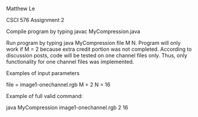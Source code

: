 Matthew Le

CSCI 576 Assignment 2


Compile program by typing javac MyCompression.java



Run program by typing java MyCompression file M N. Program will only work if M = 2 because extra credit portion was not completed. According to discussion posts, code will be tested on one channel files only. Thus, only functionality for one channel files was implemented. 


Examples of input parameters

file = image1-onechannel.rgb
M = 2
N = 16


Example of full valid command:

java MyCompression image1-onechannel.rgb 2 16
